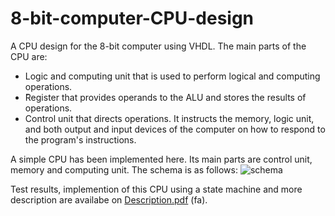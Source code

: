 # 8-bit-computer-CPU-design
A CPU design for the 8-bit computer using VHDL.
The main parts of the CPU are:

* Logic and computing unit that is used to perform logical and computing operations.
* َRegister that provides operands to the ALU and stores the results of operations.
* Control unit that directs operations. It instructs the memory, logic unit, and both output and input devices of the computer on how to respond to the program's instructions.
  
A simple CPU has been implemented here. Its main parts are control unit, memory and computing unit.
The schema is as follows:
![schema](https://github.com/nikimajidifard/8-bit-computer-CPU-design/assets/56204470/f93e985f-4e6c-4723-aa2f-3efe3b2c5f9f)



Test results, implemention of this CPU using a state machine and more description are availabe on [Description.pdf](https://github.com/nikimajidifard/8-bit-computer-CPU-design/files/12773108/Description.pdf) (fa).







